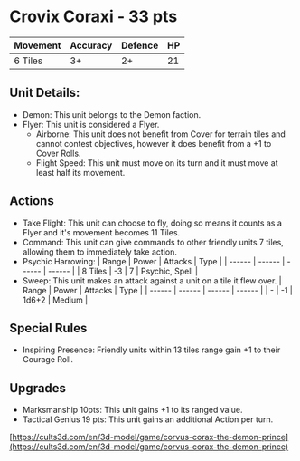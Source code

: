 # Crovix Coraxi  - 33 pts

|Movement | Accuracy | Defence | HP |
| ------ | ------ | ------ | ------ |
| 6 Tiles | 3+ | 2+ | 21 |

## Unit Details:
- Demon: This unit belongs to the Demon faction.
- Flyer: This unit is considered a Flyer.
    - Airborne: This unit does not benefit from Cover for terrain tiles and cannot contest objectives, however it does benefit from a +1 to Cover Rolls.
    - Flight Speed: This unit must move on its turn and it must move at least half its movement.

## Actions
- Take Flight: This unit can choose to fly, doing so means it counts as a Flyer and it's movement becomes 11 Tiles.
- Command: This unit can give commands to other friendly units 7 tiles, allowing them to immediately take action.
- Psychic Harrowing:
    | Range | Power | Attacks | Type |
    | ------ | ------ | ------ | ------ |
    | 8 Tiles | -3 | 7 | Psychic, Spell |
- Sweep: This unit makes an attack against a unit on a tile it flew over.
    | Range | Power | Attacks | Type |
    | ------ | ------ | ------ | ------ |
    | - | -1 | 1d6+2 | Medium |

## Special Rules
- Inspiring Presence: Friendly units within 13 tiles range gain +1 to their Courage Roll.

## Upgrades
- Marksmanship 10pts: This unit gains +1 to its ranged value.
- Tactical Genius 19 pts: This unit gains an additional Action per turn.

[https://cults3d.com/en/3d-model/game/corvus-corax-the-demon-prince](https://cults3d.com/en/3d-model/game/corvus-corax-the-demon-prince)



